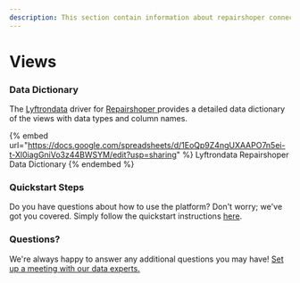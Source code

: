 ```yaml
---
description: This section contain information about repairshoper connector views information
---
```


# Views

### Data Dictionary

The [Lyftrondata](https://www.lyftrondata.com/) driver for [Repairshoper](https://www.lyftrondata.com/integration/Repairshoper/)[ ](https://www.lyftrondata.com/integration/repairshoper/)provides a detailed data dictionary of the views with data types and column names.

{% embed url="https://docs.google.com/spreadsheets/d/1EoQp9Z4ngUXAAPO7n5ei-t-Xl0iagGniVo3z44BWSYM/edit?usp=sharing" %}
Lyftrondata Repairshoper Data Dictionary
{% endembed %}

### Quickstart Steps

Do you have questions about how to use the platform? Don't worry; we've got you covered. Simply follow the quickstart instructions [here](../../../../quickstart-steps.md).

### Questions? <a href="#questions" id="questions"></a>

We're always happy to answer any additional questions you may have! [Set up a meeting with our data experts.](https://www.lyftrondata.com/book-a-meeting/)


